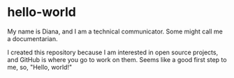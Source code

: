 # hello-world
My name is Diana, and I am a technical communicator. Some might call me a documentarian.

I created this repository because I am interested in open source projects, and GitHub is where you go to work on them. Seems like a good first step to me, so, "Hello, world!"

